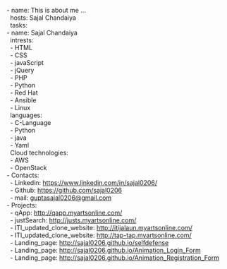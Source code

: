 \- name: This is about me ...<br>
   &#xA0;	hosts: Sajal Chandaiya<br>
   &#xA0;	tasks: <br>
    \- name: Sajal Chandaiya<br>
      &#xA0;	intrests:<br>
      &#xA0;	\- HTML<br>
      &#xA0;	\- CSS<br>
      &#xA0;	\- javaScript<br>
      &#xA0;	\- jQuery<br>
      &#xA0;	\- PHP<br>
      &#xA0;	\- Python<br>
      &#xA0;	\- Red Hat<br>
      &#xA0;	\- Ansible<br>
      &#xA0;	\- Linux<br>
      &#xA0;	languages:<br>
      &#xA0;	\- C-Language<br>
      &#xA0;	\- Python<br>
      &#xA0;	\- java<br>
      &#xA0;	\- Yaml<br>
      &#xA0;	Cloud technologies:<br>
      &#xA0;	\- AWS<br>
      &#xA0;	\- OpenStack<br>
  \- Contacts:<br>
    &#xA0;	\- Linkedin: https://www.linkedin.com/in/sajal0206/<br>
    &#xA0;	\- Github: https://github.com/sajal0206<br>
    &#xA0;	\- mail: guptasajal0206@gmail.com<br>
\- Projects:<br>
    &#xA0;	\- qApp: http://qapp.myartsonline.com/<br>
    &#xA0;	\- justSearch: http://justs.myartsonline.com/<br>
    &#xA0;	\- ITI_updated_clone_website: http://itijalaun.myartsonline.com/<br>
    &#xA0;	\- ITI_updated_clone_website: http://tap-tap.myartsonline.com/<br>
    &#xA0;	\- Landing_page: http://sajal0206.github.io/selfdefense<br>
    &#xA0;	\- Landing_page: http://sajal0206.github.io/Animation_Login_Form<br>
    &#xA0;	\- Landing_page: http://sajal0206.github.io/Animation_Registration_Form<br>

<!---
sajal0206/sajal0206 is a ✨ special ✨ repository because its `README.md` (this file) appears on your GitHub profile.
You can click the Preview link to take a look at your changes.
--->
